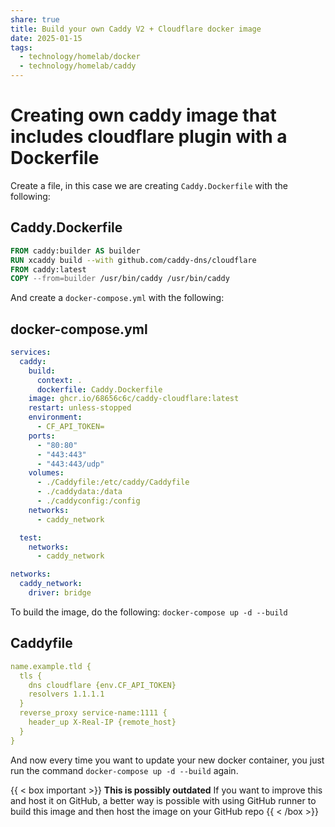 ```yaml
---
share: true
title: Build your own Caddy V2 + Cloudflare docker image
date: 2025-01-15
tags:
  - technology/homelab/docker
  - technology/homelab/caddy
---
```

# Creating own caddy image that includes cloudflare plugin with a Dockerfile

Create a file, in this case we are creating `Caddy.Dockerfile` with the following:

## Caddy.Dockerfile
```dockerfile
FROM caddy:builder AS builder
RUN xcaddy build --with github.com/caddy-dns/cloudflare
FROM caddy:latest
COPY --from=builder /usr/bin/caddy /usr/bin/caddy
```

And create a `docker-compose.yml` with the following:

## docker-compose.yml
```yaml
services:
  caddy:
	build:
	  context: .
	  dockerfile: Caddy.Dockerfile
    image: ghcr.io/68656c6c/caddy-cloudflare:latest
    restart: unless-stopped
    environment:
      - CF_API_TOKEN=
    ports:
      - "80:80"
      - "443:443"
      - "443:443/udp"
    volumes:
      - ./Caddyfile:/etc/caddy/Caddyfile
      - ./caddydata:/data
      - ./caddyconfig:/config
    networks:
      - caddy_network

  test:
    networks:
      - caddy_network

networks:
  caddy_network:
    driver: bridge
```

To build the image, do the following: `docker-compose up -d --build`

## Caddyfile
```yaml
name.example.tld {
  tls {
    dns cloudflare {env.CF_API_TOKEN}
    resolvers 1.1.1.1
  }
  reverse_proxy service-name:1111 {
    header_up X-Real-IP {remote_host}
  }
}
```

And now every time you want to update your new docker container, you just run the command `docker-compose up -d --build` again.

{{ < box important >}}
**This is possibly outdated**
If you want to improve this and host it on GitHub, a better way is possible with using GitHub runner to build this image and then host the image on your GitHub repo
{{ < /box >}}